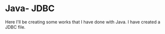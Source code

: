 # Java- JDBC
Here I'll be creating some works that I have done with Java. 
I have created a JDBC file.
